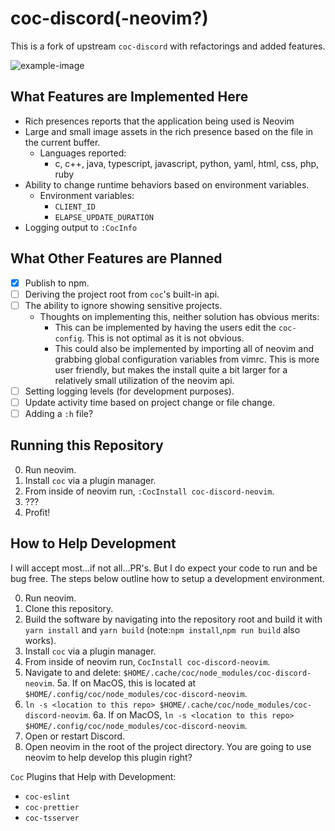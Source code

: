 # coc-discord(-neovim?)

This is a fork of upstream `coc-discord` with refactorings and added features.

![example-image](https://i.imgur.com/uCRF1fB.png)

## What Features are Implemented Here

- Rich presences reports that the application being used is Neovim
- Large and small image assets in the rich presence based on the file in the
    current buffer.
  - Languages reported:
    - c, c++, java, typescript, javascript, python, yaml, html, css, php, ruby
- Ability to change runtime behaviors based on environment variables.
  - Environment variables:
    - `CLIENT_ID`
    - `ELAPSE_UPDATE_DURATION`
- Logging output to `:CocInfo`

## What Other Features are Planned

- [x] Publish to npm.
- [ ] Deriving the project root from `coc`'s built-in api.
- [ ] The ability to ignore showing sensitive projects.
  - Thoughts on implementing this, neither solution has obvious merits:
    - This can be implemented by having the users edit the `coc-config`. This is
not optimal as it is not obvious.
    - This could also be implemented by importing all of neovim and grabbing global
configuration variables from vimrc. This is more user friendly, but makes the install
quite a bit larger for a relatively small utilization of the neovim api.
- [ ] Setting logging levels (for development purposes).
- [ ] Update activity time based on project change or file change.
- [ ] Adding a `:h` file?

## Running this Repository

0. Run neovim.
1. Install `coc` via a plugin manager.
2. From inside of neovim run, `:CocInstall coc-discord-neovim`.
3. ???
4. Profit!

## How to Help Development

I will accept most...if not all...PR's. But I do expect your code to run and be
bug free. The steps below outline how to setup a development environment.

0. Run neovim.
1. Clone this repository.
2. Build the software by navigating into the repository root and build it with
   `yarn install` and `yarn build` (note:`npm install`,`npm run build` also works).
3. Install `coc` via a plugin manager.
4. From inside of neovim run, `CocInstall coc-discord-neovim`.
5. Navigate to and delete: `$HOME/.cache/coc/node_modules/coc-discord-neovim`.
5a. If on MacOS, this is located at
`$HOME/.config/coc/node_modules/coc-discord-neovim`.
6. `ln -s <location to this repo>
   $HOME/.cache/coc/node_modules/coc-discord-neovim`.
6a. If on MacOS, `ln -s <location to this repo> $HOME/.config/coc/node_modules/coc-discord-neovim`.
7. Open or restart Discord.
8. Open neovim in the root of the project directory. You are going to use neovim
   to help develop this plugin right?

`Coc` Plugins that Help with Development:

- `coc-eslint`
- `coc-prettier`
- `coc-tsserver`

<!-- vim:tw=80:fo+=t
-->
